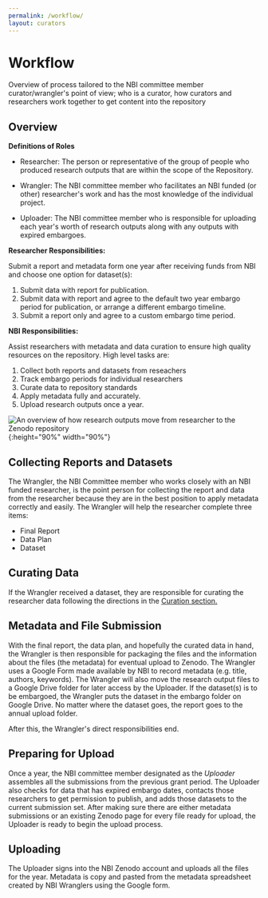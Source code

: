 ```yaml
---
permalink: /workflow/
layout: curators
---
```


# Workflow
Overview of process tailored to the NBI committee member curator/wrangler's point of view; who is a curator, how curators and researchers work together to get content into the repository

## Overview

**Definitions of Roles**

- Researcher: The person or representative of the group of people who produced research outputs that are within the scope of the Repository.

- Wrangler: The NBI committee member who facilitates an NBI funded (or other) researcher's work and has the most knowledge of the individual project.

- Uploader: The NBI committee member who is responsible for uploading each year's worth of research outputs along with any outputs with expired embargoes.

**Researcher Responsibilities:**

Submit a report and metadata form one year after receiving funds from NBI and choose one option for dataset(s):
1. Submit data with report for publication.
2. Submit data with report and agree to the default two year embargo period for publication, or arrange a different embargo timeline.
3. Submit a report only and agree to a custom embargo time period.

**NBI Responsibilities:**

Assist researchers with metadata and data curation to ensure high quality resources on the repository.  High level tasks are:
1. Collect both reports and datasets from reseachers
2. Track embargo periods for individual researchers
3. Curate data to repository standards
4. Apply metadata fully and accurately.
5. Upload research outputs once a year.


![An overview of how research outputs move from researcher to the Zenodo repository](https://raw.githubusercontent.com/nantucketbiodiversity/NBIdigitalrepo/master/docs/assets/images/workflow.jpeg "Workflow diagram"){:height="90%" width="90%"}

## Collecting Reports and Datasets

The Wrangler, the NBI Committee member who works closely with an NBI funded researcher, is the point person for collecting the report and data from the researcher because they are in the best position to apply metadata correctly and easily.  The Wrangler will help the researcher complete three items:

- Final Report
- Data Plan
- Dataset

## Curating Data

If the Wrangler received a dataset, they are responsible for curating the researcher data following the directions in the [Curation section.](https://nantucketbiodiversity.github.io/NBIdigitalrepo/curation/)


## Metadata and File Submission

With the final report, the data plan, and hopefully the curated data in hand, the Wrangler is then responsible for packaging the files and the information about the files (the metadata) for eventual upload to Zenodo. The Wrangler uses a Google Form made available by NBI to record metadata (e.g. title, authors, keywords).  The Wrangler will also move the research output files to a Google Drive folder for later access by the Uploader. If the dataset(s) is to be embargoed, the Wrangler puts the dataset in the embargo folder on Google Drive.  No matter where the dataset goes, the report goes to the annual upload folder.

After this, the Wrangler's direct responsibilities end.

## Preparing for Upload

Once a year, the NBI committee member designated as the *Uploader* assembles all the submissions from the previous grant period.  The Uploader also checks for data that has expired embargo dates, contacts those researchers to get permission to publish, and adds those datasets to the current submission set.  After making sure there are either metadata submissions or an existing Zenodo page for every file ready for upload, the Uploader is ready to begin the upload process.

## Uploading

The Uploader signs into the NBI Zenodo account and uploads all the files for the year.  Metadata is copy and pasted from the metadata spreadsheet created by NBI Wranglers using the Google form.
